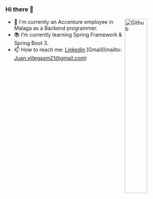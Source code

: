 ### Hi there 👋

<img width="35%" align="right" alt="Github" src="https://user-images.githubusercontent.com/48678280/88862734-4903af80-d201-11ea-968b-9c939d88a37c.gif" />

- 🔭 I'm currently an Accenture employee in Malaga as a Backend programmer.
- 📚 I’m currently learning Spring Framework & Spring Boot 3.
- 📫 How to reach me: [Linkedin](https://www.linkedin.com/in/juan-villegas-mu%C3%B1oz-b34535202/) [Gmail](mailto: Juan.villegasm21@gmail.com)


